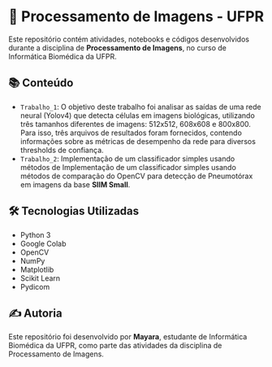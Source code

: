 
# 🧠 Processamento de Imagens - UFPR

Este repositório contém atividades, notebooks e códigos desenvolvidos durante a disciplina de **Processamento de Imagens**, no curso de Informática Biomédica da UFPR.

## 📚 Conteúdo

- `Trabalho_1`: O objetivo deste trabalho foi analisar as saídas de uma rede neural (Yolov4) que detecta células em imagens biológicas, utilizando três tamanhos diferentes de imagens: 512x512, 608x608 e 800x800. Para isso, três arquivos de resultados foram fornecidos, contendo informações sobre as métricas de desempenho da rede para diversos thresholds de confiança. 
- `Trabalho_2`: Implementação de um classificador simples usando métodos de Implementação de um classificador simples usando métodos de comparação do OpenCV para detecção de Pneumotórax em imagens da base **SIIM Small**.

## 🛠️ Tecnologias Utilizadas

- Python 3
- Google Colab
- OpenCV
- NumPy
- Matplotlib
- Scikit Learn
- Pydicom

## ✍️ Autoria

Este repositório foi desenvolvido por **Mayara**, estudante de Informática Biomédica da UFPR, como parte das atividades da disciplina de Processamento de Imagens.
